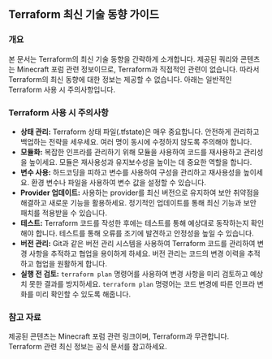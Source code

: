 ## Terraform 최신 기술 동향 가이드

### 개요
본 문서는 Terraform의 최신 기술 동향을 간략하게 소개합니다. 제공된 쿼리와 콘텐츠는 Minecraft 포럼 관련 정보이므로, Terraform과 직접적인 관련이 없습니다. 따라서 Terraform의 최신 동향에 대한 정보는 제공할 수 없습니다.  아래는 일반적인 Terraform 사용 시 주의사항입니다.

### Terraform 사용 시 주의사항

* **상태 관리:** Terraform 상태 파일(.tfstate)은 매우 중요합니다. 안전하게 관리하고 백업하는 전략을 세우세요. 여러 명이 동시에 수정하지 않도록 주의해야 합니다.
* **모듈화:** 복잡한 인프라를 관리하기 위해 모듈을 사용하여 코드를 재사용하고 관리성을 높이세요. 모듈은 재사용성과 유지보수성을 높이는 데 중요한 역할을 합니다.
* **변수 사용:** 하드코딩을 피하고 변수를 사용하여 구성을 관리하고 재사용성을 높이세요. 환경 변수나 파일을 사용하여 변수 값을 설정할 수 있습니다.
* **Provider 업데이트:** 사용하는 provider를 최신 버전으로 유지하여 보안 취약점을 해결하고 새로운 기능을 활용하세요.  정기적인 업데이트를 통해 최신 기능과 보안 패치를 적용받을 수 있습니다.
* **테스트:**  Terraform 코드를 작성한 후에는 테스트를 통해 예상대로 동작하는지 확인해야 합니다.  테스트를 통해 오류를 조기에 발견하고 안정성을 높일 수 있습니다.
* **버전 관리:** Git과 같은 버전 관리 시스템을 사용하여 Terraform 코드를 관리하여 변경 사항을 추적하고 협업을 용이하게 하세요.  버전 관리는 코드의 변경 이력을 추적하고 협업을 원활하게 합니다.
* **실행 전 검토:** `terraform plan` 명령어를 사용하여 변경 사항을 미리 검토하고 예상치 못한 결과를 방지하세요.  `terraform plan` 명령어는 코드 변경에 따른 인프라 변화를 미리 확인할 수 있도록 해줍니다.

### 참고 자료
제공된 콘텐츠는 Minecraft 포럼 관련 링크이며, Terraform과 무관합니다.  Terraform 관련 최신 정보는 공식 문서를 참고하세요.
